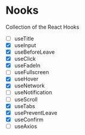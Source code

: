 # Nooks

Collection of the React Hooks

-   [ ] useTitle
-   [x] useInput
-   [x] useBeforeLeave
-   [x] useClick
-   [x] useFadeIn
-   [ ] useFullscreen
-   [x] useHover
-   [x] useNetwork
-   [ ] useNotification
-   [ ] useScroll
-   [x] useTabs
-   [x] usePreventLeave
-   [x] useConfirm
-   [ ] useAxios
